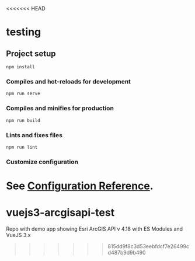 <<<<<<< HEAD
# testing

## Project setup
```
npm install
```

### Compiles and hot-reloads for development
```
npm run serve
```

### Compiles and minifies for production
```
npm run build
```

### Lints and fixes files
```
npm run lint
```

### Customize configuration
See [Configuration Reference](https://cli.vuejs.org/config/).
=======
# vuejs3-arcgisapi-test
Repo with demo app showing Esri ArcGIS API v 4.18 with ES Modules and VueJS 3.x
>>>>>>> 815dd9f8c3d53eebfdcf7e26499cd487b9d9b490
